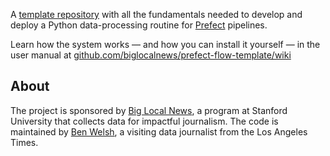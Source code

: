 A [template repository](https://docs.github.com/en/repositories/creating-and-managing-repositories/creating-a-repository-from-a-template) with all the fundamentals needed to develop and deploy a Python data-processing routine for [Prefect](prefect.io) pipelines.

Learn how the system works — and how you can install it yourself — in the user manual at [github.com/biglocalnews/prefect-flow-template/wiki](https://github.com/biglocalnews/prefect-flow-template/wiki)

## About

The project is sponsored by [Big Local News](https://biglocalnews.org/#/about), a program at Stanford University that collects data for impactful journalism. The code is maintained by [Ben Welsh](https://palewi.re/who-is-ben-welsh/), a visiting data journalist from the Los Angeles Times.
